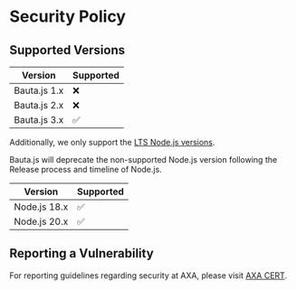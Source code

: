 # Security Policy

## Supported Versions

| Version          | Supported          |
| ---------------- |--------------------|
| Bauta.js 1.x     | :x:                |
| Bauta.js 2.x     | :x:                |
| Bauta.js 3.x     | :white_check_mark: |

Additionally, we only support the [LTS Node.js versions](https://nodejs.org/en/about/releases/).

Bauta.js will deprecate the non-supported Node.js version following the Release process and timeline of Node.js.

| Version          | Supported          |
| ---------------- | ------------------ |
| Node.js 18.x     | :white_check_mark: |
| Node.js 20.x     | :white_check_mark: |

## Reporting a Vulnerability

For reporting guidelines regarding security at AXA, please visit [AXA CERT](https://cert.axa/).
